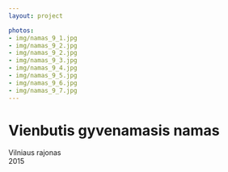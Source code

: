 ```yaml
---
layout: project

photos:
- img/namas_9_1.jpg
- img/namas_9_2.jpg
- img/namas_9_2.jpg
- img/namas_9_3.jpg
- img/namas_9_4.jpg
- img/namas_9_5.jpg
- img/namas_9_6.jpg
- img/namas_9_7.jpg
---
```

<h1>Vienbutis gyvenamasis namas</h1>
<p>Vilniaus rajonas<br/>2015</p>
